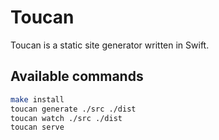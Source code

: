 # Toucan

Toucan is a static site generator written in Swift.

## Available commands 

```sh
make install
toucan generate ./src ./dist
toucan watch ./src ./dist
toucan serve 
```

